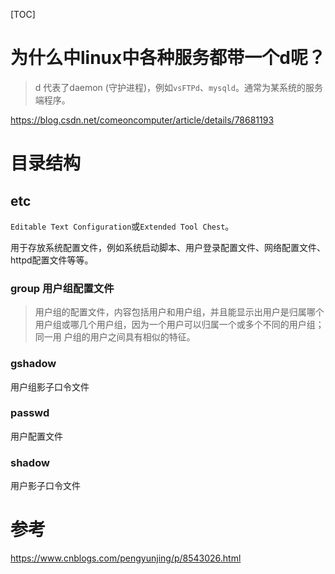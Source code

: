 [TOC]

# 为什么中linux中各种服务都带一个d呢？

> d 代表了daemon (守护进程)，例如`vsFTPd`、`mysqld`。通常为某系统的服务端程序。

https://blog.csdn.net/comeoncomputer/article/details/78681193

# 目录结构

## etc

`Editable Text Configuration`或`Extended Tool Chest`。

用于存放系统配置文件，例如系统启动脚本、用户登录配置文件、网络配置文件、httpd配置文件等等。

### group 用户组配置文件

> 用户组的配置文件，内容包括用户和用户组，并且能显示出用户是归属哪个用户组或哪几个用户组，因为一个用户可以归属一个或多个不同的用户组；同一用 户组的用户之间具有相似的特征。

### gshadow

用户组影子口令文件

### passwd

用户配置文件

### shadow

用户影子口令文件



# 参考

https://www.cnblogs.com/pengyunjing/p/8543026.html